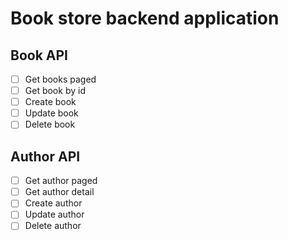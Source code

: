 # Book store backend application

## Book API

- [ ] Get books paged 
- [ ] Get book by id
- [ ] Create book
- [ ] Update book
- [ ] Delete book

## Author API

- [ ] Get author paged
- [ ] Get author detail
- [ ] Create author
- [ ] Update author
- [ ] Delete author